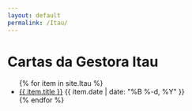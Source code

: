 ```yaml
---
layout: default
permalink: /Itau/
---
```


<h1>Cartas da Gestora Itau</h1>
<ul>
{% for item in site.Itau %}
  <li>
    <a href="{{ site.baseurl }}{{ item.url }}">{{ item.title }}</a>
    <span>{{ item.date | date: "%B %-d, %Y" }}</span>
  </li>
{% endfor %}
</ul>



